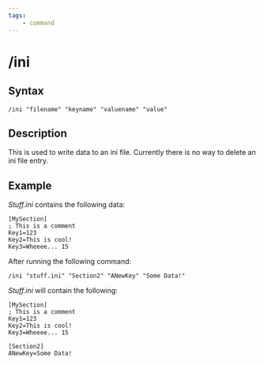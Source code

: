 ```yaml
---
tags:
    - command
---
```

# /ini

## Syntax

```eqcommand
/ini "filename" "keyname" "valuename" "value"
```

## Description

This is used to write data to an ini file. Currently there is no way to delete an ini file entry.

## Example

_Stuff.ini_ contains the following data:

```text
[MySection]
; This is a comment
Key1=123
Key2=This is cool!
Key3=Wheeee... 15
```

After running the following command:

```text
/ini "stuff.ini" "Section2" "ANewKey" "Some Data!"
```

_Stuff.ini_ will contain the following:

```text
[MySection]
; This is a comment
Key1=123
Key2=This is cool!
Key3=Wheeee... 15 

[Section2]
ANewKey=Some Data!
```
